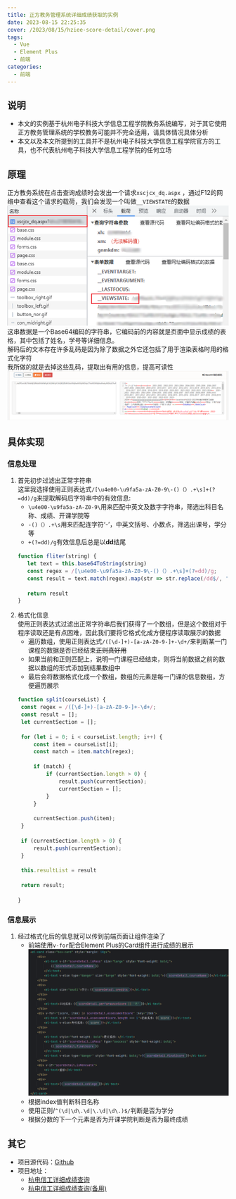 ```yaml
---
title: 正方教务管理系统详细成绩获取的实例
date: 2023-08-15 22:25:35
cover: /2023/08/15/hziee-score-detail/cover.png
tags:
  - Vue
  - Element Plus
  - 前端
categories:
  - 前端
---
```

## 说明
- 本文的实例基于杭州电子科技大学信息工程学院教务系统编写，对于其它使用正方教务管理系统的学校教务可能并不完全适用，请具体情况具体分析
- 本文以及本文所提到的工具并不是杭州电子科技大学信息工程学院官方的工具，也不代表杭州电子科技大学信息工程学院的任何立场
## 原理
正方教务系统在点击查询成绩时会发出一个请求`xscjcx_dq.aspx`
，通过F12的网络中查看这个请求的载荷，我们会发现一个叫做`__VIEWSTATE`的数据  
![图1-1 请求负载](/2023/08/15/hziee-score-detail/1-1.png '图1-1 请求负载')
这串数据是一个Base64编码的字符串，它编码前的内容就是页面中显示成绩的表格，其中包括了姓名，学号等详细信息。  
解码后的文本存在许多乱码是因为除了数据之外它还包括了用于渲染表格时用的格式化字符  
我所做的就是去掉这些乱码，提取出有用的信息，提高可读性
![图1-2 Base64解码后](/2023/08/15/hziee-score-detail/1-2.png '图1-2 Base64解码后')

## 具体实现
### 信息处理
1. 首先初步过滤出正常字符串  
   这里我选择使用正则表达式`/[\u4e00-\u9fa5a-zA-Z0-9\-()（）.+\s]+(?=dd)/g`来提取解码后字符串中的有效信息:
    - `\u4e00-\u9fa5a-zA-Z0-9\`用来匹配中英文及数字字符串，筛选出科目名称、成绩、开课学院等
    - `-()（）.+\s`用来匹配连字符‘-’，中英文括号、小数点，筛选出课号，学分等
    - `+(?=dd)/g`有效信息后总是以**dd**结尾
   ```javascript JS代码实现
   function fliter(string) {
      let text = this.base64ToString(string)
      const regex = /[\u4e00-\u9fa5a-zA-Z0-9\-()（）.+\s]+(?=dd)/g;
      const result = text.match(regex).map(str => str.replace(/dd$/, ''));
              
      return result
   }
   ```
2. 格式化信息  
   使用正则表达式过滤出正常字符串后我们获得了一个数组，但是这个数组对于程序读取还是有点困难，因此我们要将它格式化成方便程序读取展示的数据
    - 遍历数组，使用正则表达式`/([\d-]+)-[a-zA-Z0-9-]+-\d+/`来判断某一门课程的数据是否已经结束~~正则真好用~~
    - 如果当前和正则匹配上，说明一门课程已经结束，则将当前数据之前的数据以数组的形式添加到结果数组中
    - 最后会将数据格式化成一个数组，数组的元素是每一门课的信息数组，方便遍历展示
   ```javascript JS代码实现
   function split(courseList) {
    const regex = /([\d-]+)-[a-zA-Z0-9-]+-\d+/;
    const result = [];
    let currentSection = [];

    for (let i = 0; i < courseList.length; i++) {
        const item = courseList[i];
        const match = item.match(regex);

        if (match) {
            if (currentSection.length > 0) {
                result.push(currentSection);
                currentSection = [];
            }
        }

        currentSection.push(item);
    }

    if (currentSection.length > 0) {
        result.push(currentSection);
    }

    this.resultList = result

    return result;

   }
   ```
### 信息展示
1. 经过格式化后的信息就可以传到前端页面让组件渲染了
   - 前端使用`v-for`配合Element Plus的Card组件进行成绩的展示
   ![图2-1 前端页面渲染](/2023/08/15/hziee-score-detail/2-1.png '图2-1 前端页面渲染')
   - 根据index值判断科目名称
   - 使用正则/`^(\d|\d\.\d|\.\d|\d\.)$/`判断是否为学分
   - 根据分数的下一个元素是否为开课学院判断是否为最终成绩
## 其它
- 项目源代码：[Github](https://github.com/ChiyukiRuon/hziee-score-detail)
- 项目地址：
  - [杭电信工详细成绩查询](https://scoredetail.chiyukiruon.com/)
  - [杭电信工详细成绩查询(备用)](https://scoredetail.chiyukiruon.top/)